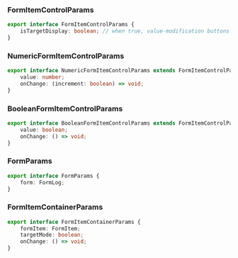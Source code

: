 ### FormItemControlParams

```ts
export interface FormItemControlParams {
	isTargetDisplay: boolean; // when true, value-modification buttons are hidden.
}
```

### NumericFormItemControlParams

```ts
export interface NumericFormItemControlParams extends FormItemControlParams {
	value: number;
	onChange: (increment: boolean) => void;
}
```

### BooleanFormItemControlParams

```ts
export interface BooleanFormItemControlParams extends FormItemControlParams {
	value: boolean;
	onChange: () => void;
}
```

### FormParams

```ts
export interface FormParams {
	form: FormLog;
}
```

### FormItemContainerParams

```ts
export interface FormItemContainerParams {
	formItem: FormItem;
	targetMode: boolean;
	onChange: () => void;
}
```
